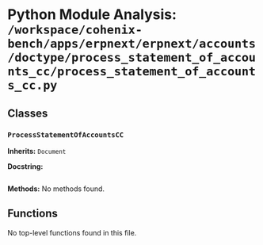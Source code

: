 # Python Module Analysis: `/workspace/cohenix-bench/apps/erpnext/erpnext/accounts/doctype/process_statement_of_accounts_cc/process_statement_of_accounts_cc.py`

## Classes

### `ProcessStatementOfAccountsCC`
**Inherits:** `Document`


**Docstring:**
```

```

**Methods:**
No methods found.




## Functions

No top-level functions found in this file.
